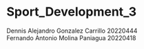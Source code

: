 # Sport_Development_3
Dennis Alejandro Gonzalez Carrillo 20220444  
Fernando Antonio Molina Paniagua 20220418
